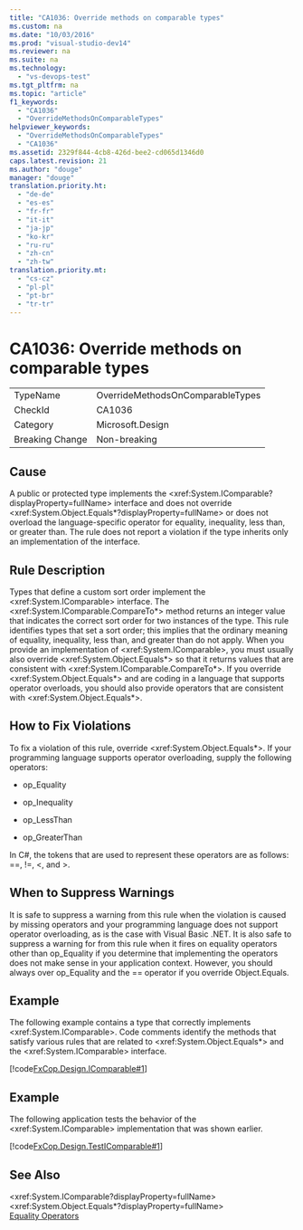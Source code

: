```yaml
---
title: "CA1036: Override methods on comparable types"
ms.custom: na
ms.date: "10/03/2016"
ms.prod: "visual-studio-dev14"
ms.reviewer: na
ms.suite: na
ms.technology: 
  - "vs-devops-test"
ms.tgt_pltfrm: na
ms.topic: "article"
f1_keywords: 
  - "CA1036"
  - "OverrideMethodsOnComparableTypes"
helpviewer_keywords: 
  - "OverrideMethodsOnComparableTypes"
  - "CA1036"
ms.assetid: 2329f844-4cb8-426d-bee2-cd065d1346d0
caps.latest.revision: 21
ms.author: "douge"
manager: "douge"
translation.priority.ht: 
  - "de-de"
  - "es-es"
  - "fr-fr"
  - "it-it"
  - "ja-jp"
  - "ko-kr"
  - "ru-ru"
  - "zh-cn"
  - "zh-tw"
translation.priority.mt: 
  - "cs-cz"
  - "pl-pl"
  - "pt-br"
  - "tr-tr"
---
```

# CA1036: Override methods on comparable types
|||  
|-|-|  
|TypeName|OverrideMethodsOnComparableTypes|  
|CheckId|CA1036|  
|Category|Microsoft.Design|  
|Breaking Change|Non-breaking|  
  
## Cause  
 A public or protected type implements the \<xref:System.IComparable?displayProperty=fullName> interface and does not override \<xref:System.Object.Equals*?displayProperty=fullName> or does not overload the language-specific operator for equality, inequality, less than, or greater than. The rule does not report a violation if the type inherits only an implementation of the interface.  
  
## Rule Description  
 Types that define a custom sort order implement the \<xref:System.IComparable> interface. The \<xref:System.IComparable.CompareTo*> method returns an integer value that indicates the correct sort order for two instances of the type. This rule identifies types that set a sort order; this implies that the ordinary meaning of equality, inequality, less than, and greater than do not apply. When you provide an implementation of \<xref:System.IComparable>, you must usually also override \<xref:System.Object.Equals*> so that it returns values that are consistent with \<xref:System.IComparable.CompareTo*>. If you override \<xref:System.Object.Equals*> and are coding in a language that supports operator overloads, you should also provide operators that are consistent with \<xref:System.Object.Equals*>.  
  
## How to Fix Violations  
 To fix a violation of this rule, override \<xref:System.Object.Equals*>. If your programming language supports operator overloading, supply the following operators:  
  
-   op_Equality  
  
-   op_Inequality  
  
-   op_LessThan  
  
-   op_GreaterThan  
  
 In C#, the tokens that are used to represent these operators are as follows: ==, !=, \<, and >.  
  
## When to Suppress Warnings  
 It is safe to suppress a warning from this rule when the violation is caused by missing operators and your programming language does not support operator overloading, as is the case with Visual Basic .NET. It is also safe to suppress a warning for from this rule when it fires on equality operators other than op_Equality if you determine that implementing the operators does not make sense in your application context. However, you should always over op_Equality and the == operator if you override Object.Equals.  
  
## Example  
 The following example contains a type that correctly implements \<xref:System.IComparable>. Code comments identify the methods that satisfy various rules that are related to \<xref:System.Object.Equals*> and the \<xref:System.IComparable> interface.  
  
 [!code[FxCop.Design.IComparable#1](../VS_IDE/codesnippet/CSharp/ca1036--override-methods-on-comparable-types_1.cs)]  
  
## Example  
 The following application tests the behavior of the \<xref:System.IComparable> implementation that was shown earlier.  
  
 [!code[FxCop.Design.TestIComparable#1](../VS_IDE/codesnippet/CSharp/ca1036--override-methods-on-comparable-types_2.cs)]  
  
## See Also  
 \<xref:System.IComparable?displayProperty=fullName>   
 \<xref:System.Object.Equals*?displayProperty=fullName>   
 [Equality Operators](../Topic/Equality%20Operators.md)